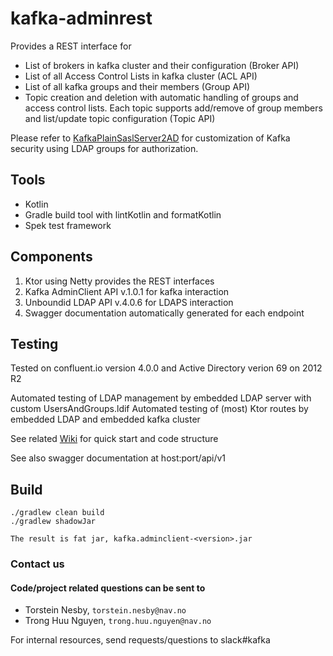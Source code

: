 # kafka-adminrest

Provides a REST interface for 
- List of brokers in kafka cluster and their configuration (Broker API)
- List of all Access Control Lists in kafka cluster (ACL API)
- List of all kafka groups and their members (Group API)
- Topic creation and deletion with automatic handling of groups and access control lists. 
Each topic supports add/remove of group members and list/update topic configuration (Topic API)

Please refer to [KafkaPlainSaslServer2AD](https://github.com/navikt/KafkaPlainSaslServer2AD) for customization of 
Kafka security using LDAP groups for authorization.

## Tools
- Kotlin
- Gradle build tool with lintKotlin and formatKotlin
- Spek test framework

## Components

1. Ktor using Netty provides the REST interfaces
2. Kafka AdminClient API v.1.0.1 for kafka interaction
3. Unboundid LDAP API v.4.0.6 for LDAPS interaction
4. Swagger documentation automatically generated for each endpoint

## Testing

Tested on confluent.io version 4.0.0 and Active Directory verion 69 on 2012 R2

Automated testing of LDAP management by embedded LDAP server with custom UsersAndGroups.ldif
Automated testing of (most) Ktor routes by embedded LDAP and embedded kafka cluster 

See related [Wiki](https://github.com/navikt/kafka-adminrest/wiki) for quick start and code structure

See also swagger documentation at host:port/api/v1 

## Build 

```
./gradlew clean build
./gradlew shadowJar

The result is fat jar, kafka.adminclient-<version>.jar
```
### Contact us
#### Code/project related questions can be sent to 
* Torstein Nesby, `torstein.nesby@nav.no`
* Trong Huu Nguyen, `trong.huu.nguyen@nav.no`

For internal resources, send requests/questions to slack#kafka



